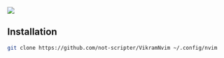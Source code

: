 ![](https://github.com/not-scripter/VikramNvim/assets/106903627/6aebf3e2-0238-4bb5-93c3-c677f8782388)

## Installation

```bash
git clone https://github.com/not-scripter/VikramNvim ~/.config/nvim
```
